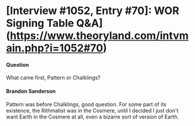 # [Interview #1052, Entry #70]: WOR Signing Table Q&A](https://www.theoryland.com/intvmain.php?i=1052#70)

#### Question

What came first, Pattern or Chalklings?

#### Brandon Sanderson

Pattern was before Chalklings, good question. For some part of its existence, the Rithmatist was in the Cosmere, until I decided I just don't want Earth in the Cosmere at all, even a bizarre sort of version of Earth.

